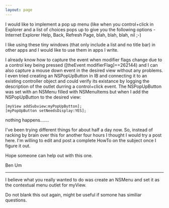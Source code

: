```yaml
---
layout: page
---
```


I would like to implement a pop up menu (like when you control+click in Explorer and a list of choices pops up to give you the following options - Internet Explorer Help, Back, Refresh Page, blah, blah, blah, nil ;-)

I like using these tiny windows (that only include a list and no title bar) in other apps and I would like to use them in apps I write.

I already know how to capture the event when modifier flags change due to a control key being pressed ([theEvent modifierFlag]==262144) and I can also capture a mouse down event in the desired view without any problems. I even tried creating an NSPopUpButton in IB and connecting it to an existing controller object and could verify its existance by logging the description of the outlet durring a control+click event. The NSPopUpButton was set with an NSMenu filled with NSMenuItems but when I add the NSPopUpButton to the desired view:

    [myView addSubview:myPopUpButton];
    [myPopUpButton setNeedsDisplay:YES];

nothing happens.......

I've been trying different things for about half a day now. So, instead of racking by brain over this for another four hours I thought I would try a post here. I'm willing to edit and post a complete HowTo on the subject once I figure it out.  

Hope someone can help out with this one.

Ben Um

----

I believe what you really wanted to do was create an NSMenu and set it as the contextual menu outlet for myView. 

Do not blank this out again, might be useful if somone has similiar questions.
